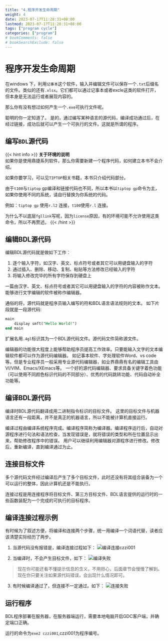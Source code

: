 ```yaml
---
title: "4.程序开发生命周期"
weight: 4
date: 2023-07-17T11:28:31+08:00
lastmod: 2023-07-17T11:28:31+08:00
tags: ["program cycle"]
categories: ["program"]
# bookComments: false
# bookSearchExclude: false
---
```

# 程序开发生命周期

在windows 下，利用`记事本`这个软件，输入并编辑文件可以保存一个`.txt`后缀名的文件。类似的还有`.xlsx`。它们都可以通过记事本或者excle这类的软件打开，但本身是无法运行或者展现内容的。

那么你有没有想过如何产生一个`.exe`可执行文件呢。

聪明的你一定知道了。
是的，通过编写某种语言的源代码，编译成功通过后，在经过链接，成功后就可以产生一个可执行的文件。这就是所谓的程序。

## 编写`BDL`源代码

{{< hint info >}}
**关于环境的说明**  
如果你是使用鼎捷系列软件，那么你需要新建一个程序代码，如何建立本书不会介绍。

如果你要学习，可以见`TIPTOP`相关书籍，本书只介绍代码部分。

由于`t100`与`tiptop` gp编译和链接代码也不同，所以本书以`tiptop gp`命令为主，如果你使用不同的系统，请自行替换为你系统的代码。

例如：`tiptop gp` 使用`r.l2` 连接，`t100`使用`r.l` 连接。

为什么不以底层`fgllink`写呢，因为`license`原因，有的环境可能不允许使用这类命令，所以不再赘述。
{{< /hint >}}


## 编辑BDL源代码

编辑BDL源代码就是做如下工作：
1. 逐个输入字符，如汉字、英文、标点符号或者其它可以用键盘输入的字符
2. 通过插入、删除、移动、复制、粘贴等方法修改已经输入的字符
3. 将输入修改完毕的所有字符保存到硬盘上

一篇由汉字、英文、标点符号或者其它可以用键盘输入的字符的内容被称作文本。
能够进行文字编辑的软件被称作编辑器。

通俗的将，源代码就是程序员输入编写的符和BDL语言语法规则的文本。
如下片段就是一段源代码:

```sql
main
    display smft("Hello World!")
end main
```

扩展名用`.4gl`标识其为一个BDL源代码文件。源代码文件简称源文件。

编辑器的功能很大程度上能够帮助程序员提高工作效率。只要能输入文字的文本编辑软件都可以作为源代码编辑器。
如记事本软件、字处理软件Word、vs code等。但是专业程序员一般采用专业源代码编辑器，如业界鼎鼎有名的编辑工具由VI/VIM、Emacs/XEmacs等。
一个好的源代码编辑器、要求具备关键字着色功能（可以使用不同颜色标识代码的不同部分）、优秀的代码跳转功能、代码自动补全功能等。


## 编译BDL源代码

编译时BDL源代码翻译成用二进制指令标识的目标文件。
这里的目标文件与机器语言还有一段距离，并不是真正的机器语言，所以不能被计算机直接运行。

编译过程由编译系统程序完成。编译程序简称为编译器。编译程序运行后，自动对源程序进行句法和语法检查，当发现错误是，就将错误的类型和所在位置显示出来，帮助修改程序中的错误。
用户可以继续利用编辑器对源程序进行修改。修改后，重新编译，直到编译通过为止。

## 连接目标文件

多个源代码文件经过编译后产生了多个目标文件，此时还没有将其组合装备为一个可以运行的整体，因此计算机还是不能执行。

连接过程是用连接程序将目标文件、第三方目标文件、BDL语言提供的运行时的一些函数装配为一个完成的可执行的目标程序。

## 编译连接过程示例

有时候为了叙述方便，将编译和连接两个步骤，统一用编译一个词语代替，读者应该清楚实际经历了两步。

1. 当源代码没有报错是，编译连接过程如下：
![编译连接czzi001](images/image.png)

2. 当编译时，不会产生目标文件，如下：
![编译失败](images/image-1.png)

> 现在你可能还看不懂提示信息的含义，不用担心，后面章节会慢慢了解到。现在你只要关注如果源代码错误，会出现什么情况即可。

3. 有时候编译通过了，但连接不一定通过。如下：
![连接失败](images/image-2.png)

## 运行程序

BDL程序部署在服务器，在服务器端运行，需要本地电脑开启GDC客户端，并确定端口正确。

运行的命令为`exe2 czzi001`,czzi001为程序编号。